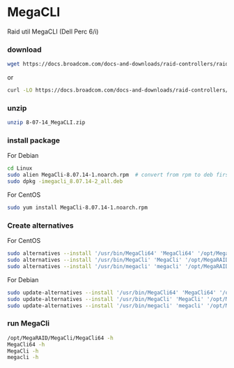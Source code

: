# MegaCLI
Raid util MegaCLI (Dell Perc 6/i)

### download

```bash
wget https://docs.broadcom.com/docs-and-downloads/raid-controllers/raid-controllers-common-files/8-07-14_MegaCLI.zip
```

or

```bash
curl -LO https://docs.broadcom.com/docs-and-downloads/raid-controllers/raid-controllers-common-files/8-07-14_MegaCLI.zip
```

### unzip

```bash
unzip 8-07-14_MegaCLI.zip
```

### install package

For Debian

```bash
cd Linux
sudo alien MegaCli-8.07.14-1.noarch.rpm  # convert from rpm to deb first
sudo dpkg -imegacli_8.07.14-2_all.deb
```

For CentOS

```bash
sudo yum install MegaCli-8.07.14-1.noarch.rpm
```

### Create alternatives

For CentOS

```bash
sudo alternatives --install '/usr/bin/MegaCli64' 'MegaCli64' '/opt/MegaRAID/MegaCli/MegaCli64' 1
sudo alternatives --install '/usr/bin/MegaCli' 'MegaCli' '/opt/MegaRAID/MegaCli/MegaCli64' 1
sudo alternatives --install '/usr/bin/megacli' 'megacli' '/opt/MegaRAID/MegaCli/MegaCli64' 1
```

For Debian

```bash
sudo update-alternatives --install '/usr/bin/MegaCli64' 'MegaCli64' '/opt/MegaRAID/MegaCli/MegaCli64' 1
sudo update-alternatives --install '/usr/bin/MegaCli' 'MegaCli' '/opt/MegaRAID/MegaCli/MegaCli64' 1
sudo update-alternatives --install '/usr/bin/megacli' 'megacli' '/opt/MegaRAID/MegaCli/MegaCli64' 1
```

### run MegaCli

```bash
/opt/MegaRAID/MegaCli/MegaCli64 -h
MegaCli64 -h
MegaCli -h
megacli -h
```
